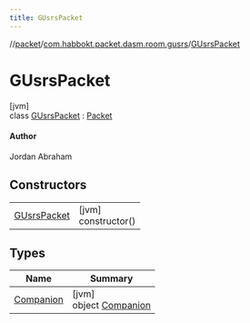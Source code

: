 ```yaml
---
title: GUsrsPacket
---
```

//[packet](../../../index.html)/[com.habbokt.packet.dasm.room.gusrs](../index.html)/[GUsrsPacket](index.html)



# GUsrsPacket



[jvm]\
class [GUsrsPacket](index.html) : [Packet](../../../../api/api/com.habbokt.api.packet/-packet/index.html)

#### Author



Jordan Abraham



## Constructors


| | |
|---|---|
| [GUsrsPacket](-g-usrs-packet.html) | [jvm]<br>constructor() |


## Types


| Name | Summary |
|---|---|
| [Companion](-companion/index.html) | [jvm]<br>object [Companion](-companion/index.html) |

